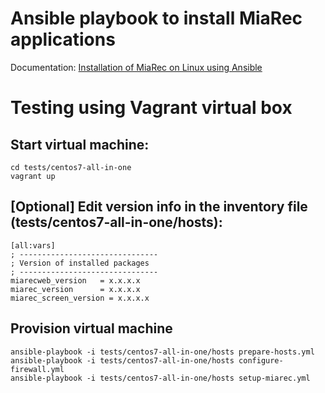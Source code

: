 # Ansible playbook to install MiaRec applications

Documentation: [Installation of MiaRec on Linux using Ansible](https://www.miarec.com/doc/administration-guide/doc918)


# Testing using Vagrant virtual box


## Start virtual machine:

    cd tests/centos7-all-in-one
    vagrant up
    
## [Optional] Edit version info in the inventory file (tests/centos7-all-in-one/hosts):

    [all:vars]
    ; -------------------------------
    ; Version of installed packages
    ; -------------------------------
    miarecweb_version   = x.x.x.x
    miarec_version      = x.x.x.x
    miarec_screen_version = x.x.x.x
   
## Provision virtual machine
   
    ansible-playbook -i tests/centos7-all-in-one/hosts prepare-hosts.yml
    ansible-playbook -i tests/centos7-all-in-one/hosts configure-firewall.yml
    ansible-playbook -i tests/centos7-all-in-one/hosts setup-miarec.yml   